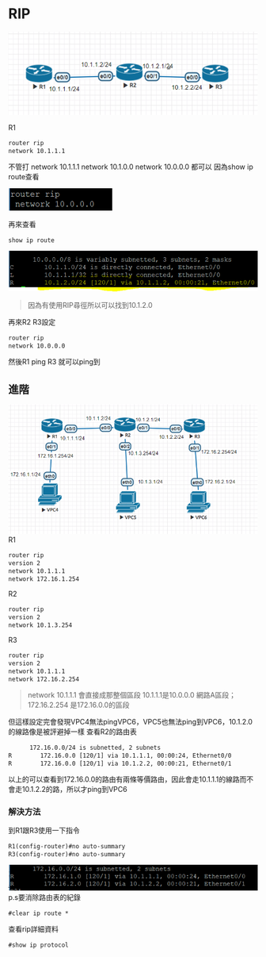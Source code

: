 # RIP
![alt 文字](image/20191008a.PNG )

R1
```
router rip
network 10.1.1.1
```
不管打
network 10.1.1.1
network 10.1.0.0
network 10.0.0.0
都可以
因為show ip route查看

![alt 文字](image/20191008b.PNG )

再來查看
```
show ip route
```
![alt 文字](image/20191008c.PNG )
> 因為有使用RIP尋徑所以可以找到10.1.2.0

再來R2 R3設定
```
router rip
network 10.0.0.0
```
然後R1 ping R3 就可以ping到 

## 進階
![alt 文字](image/20191008d.PNG )
R1
```
router rip 
version 2
network 10.1.1.1
network 172.16.1.254
```
R2
```
router rip 
version 2
network 10.1.3.254
```
R3
```
router rip
version 2
network 10.1.1.1
network 172.16.2.254
```
> network 10.1.1.1 會直接成那整個區段
10.1.1.1是10.0.0.0 網路A區段；172.16.2.254 是172.16.0.0的區段

但這樣設定完會發現VPC4無法pingVPC6，VPC5也無法ping到VPC6，10.1.2.0的線路像是被評避掉一樣
查看R2的路由表
```
      172.16.0.0/24 is subnetted, 2 subnets
R        172.16.0.0 [120/1] via 10.1.1.1, 00:00:24, Ethernet0/0
R        172.16.0.0 [120/1] via 10.1.2.2, 00:00:21, Ethernet0/1
```
以上的可以查看到172.16.0.0的路由有兩條等價路由，因此會走10.1.1.1的線路而不會走10.1.2.2的路，所以才ping到VPC6
### 解決方法
到R1跟R3使用一下指令
```
R1(config-router)#no auto-summary
R3(config-router)#no auto-summary
```
![alt 文字](image/20191008e.PNG )
p.s要消除路由表的紀錄
```
#clear ip route *
```
查看rip詳細資料
```
#show ip protocol
```

